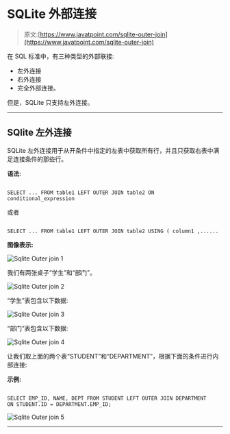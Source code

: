 # SQLite 外部连接

> 原文:[https://www.javatpoint.com/sqlite-outer-join](https://www.javatpoint.com/sqlite-outer-join)

在 SQL 标准中，有三种类型的外部联接:

*   左外连接
*   右外连接
*   完全外部连接。

但是，SQLite 只支持左外连接。

* * *

## SQlite 左外连接

SQLite 左外连接用于从开条件中指定的左表中获取所有行，并且只获取右表中满足连接条件的那些行。

**语法:**

```

SELECT ... FROM table1 LEFT OUTER JOIN table2 ON conditional_expression 

```

或者

```

SELECT ... FROM table1 LEFT OUTER JOIN table2 USING ( column1 ,......

```

**图像表示:**

![Sqlite Outer join 1](../Images/d83e4df087414904d5c6e6b4d995b664.png)

我们有两张桌子“学生”和“部门”。

![Sqlite Outer join 2](../Images/f0b7333c44afafb6d56de162413078ed.png)

“学生”表包含以下数据:

![Sqlite Outer join 3](../Images/b72e2ccf5a1b84f2364ad81e96d7d73f.png)

“部门”表包含以下数据:

![Sqlite Outer join 4](../Images/d6ea9b98abd98e030fb02b7a15526924.png)

让我们取上面的两个表“STUDENT”和“DEPARTMENT”，根据下面的条件进行内部连接:

**示例:**

```

SELECT EMP_ID, NAME, DEPT FROM STUDENT LEFT OUTER JOIN DEPARTMENT
ON STUDENT.ID = DEPARTMENT.EMP_ID;

```

![Sqlite Outer join 5](../Images/fe81e5ab9e7a0363fc82c4f2488e62b1.png)

* * *